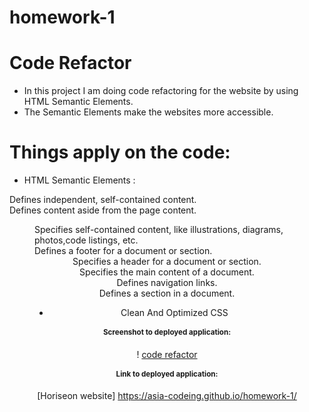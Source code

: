 # homework-1

# Code Refactor 
* In this project I am doing code refactoring for the website by using HTML Semantic Elements.
* The Semantic Elements make the websites more accessible.

# Things apply on the code:
* HTML Semantic Elements :
<article>	Defines independent, self-contained content.
<aside>	    Defines content aside from the page content.
<figure>	Specifies self-contained content, like illustrations, diagrams,
            photos,code listings, etc.
<footer>	Defines a footer for a document or section.
<header>	Specifies a header for a document or section.
<main>  	Specifies the main content of a document.
<nav>	    Defines navigation links.
<section>	Defines a section in a document.

* Clean And Optimized CSS 

# Screenshot to deployed application:
! [code refactor](./assets/website.png)

# Link to deployed application:
[Horiseon website] https://asia-codeing.github.io/homework-1/
